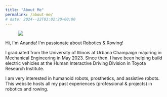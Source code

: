 ```yaml
---
title: "About Me"
permalink: /about-me/
# date: 2024--22T03:02:20+00:00
---
```


<figure>
<img src= "/assets/images/about-me.png">
</figure>

Hi, I'm Ananda! I'm passionate about Robotics & Rowing!

I graduated from the University of Illinois at Urbana Champaign majoring in Mechanical Engineering in May 2023. Since then, I have been helping build electric vehicles at the Human Interactive Driving Division in Toyota Research Institute. 

I am very interested in humanoid robots, prosthetics, and assistive robots. This website hosts all my past experiences (professional & projects) in robotics and rowing.